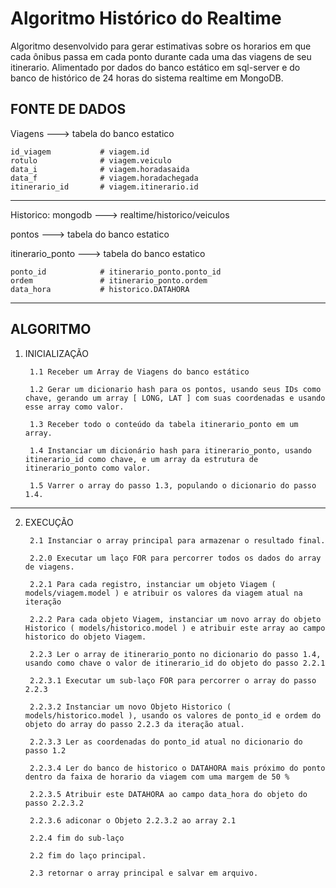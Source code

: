 # Algoritmo Histórico do Realtime
Algoritmo desenvolvido para gerar estimativas sobre os horarios em que cada ônibus passa em cada ponto durante cada uma das viagens de seu itinerario. Alimentado por dados do banco estático em sql-server e do banco de histórico de 24 horas do sistema realtime em MongoDB.

## FONTE DE DADOS

Viagens ---> tabela do banco estatico
```
id_viagem           # viagem.id
rotulo              # viagem.veiculo
data_i              # viagem.horadasaida
data_f              # viagem.horadachegada
itinerario_id       # viagem.itinerario.id
```
---

Historico: mongodb ---> realtime/historico/veiculos

pontos ---> tabela do banco estatico

itinerario_ponto ---> tabela do banco estatico
```
ponto_id            # itinerario_ponto.ponto_id
ordem               # itinerario_ponto.ordem
data_hora           # historico.DATAHORA
```
---

## ALGORITMO

1. INICIALIZAÇÃO

        1.1 Receber um Array de Viagens do banco estático

        1.2 Gerar um dicionario hash para os pontos, usando seus IDs como chave, gerando um array [ LONG, LAT ] com suas coordenadas e usando esse array como valor.

        1.3 Receber todo o conteúdo da tabela itinerario_ponto em um array.

        1.4 Instanciar um dicionário hash para itinerario_ponto, usando itinerario_id como chave, e um array da estrutura de itinerario_ponto como valor.

        1.5 Varrer o array do passo 1.3, populando o dicionario do passo 1.4.

---
2. EXECUÇÃO 

        2.1 Instanciar o array principal para armazenar o resultado final.

        2.2.0 Executar um laço FOR para percorrer todos os dados do array de viagens.

        2.2.1 Para cada registro, instanciar um objeto Viagem ( models/viagem.model ) e atribuir os valores da viagem atual na iteração

        2.2.2 Para cada objeto Viagem, instanciar um novo array do objeto Historico ( models/historico.model ) e atribuir este array ao campo historico do objeto Viagem.

        2.2.3 Ler o array de itinerario_ponto no dicionario do passo 1.4, usando como chave o valor de itinerario_id do objeto do passo 2.2.1

        2.2.3.1 Executar um sub-laço FOR para percorrer o array do passo 2.2.3

        2.2.3.2 Instanciar um novo Objeto Historico ( models/historico.model ), usando os valores de ponto_id e ordem do objeto do array do passo 2.2.3 da iteração atual.

        2.2.3.3 Ler as coordenadas do ponto_id atual no dicionario do passo 1.2

        2.2.3.4 Ler do banco de historico o DATAHORA mais próximo do ponto dentro da faixa de horario da viagem com uma margem de 50 %

        2.2.3.5 Atribuir este DATAHORA ao campo data_hora do objeto do passo 2.2.3.2

        2.2.3.6 adiconar o Objeto 2.2.3.2 ao array 2.1

        2.2.4 fim do sub-laço

        2.2 fim do laço principal.

        2.3 retornar o array principal e salvar em arquivo.
